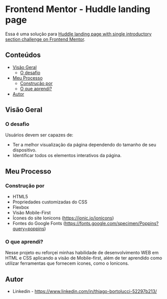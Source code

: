 # Frontend Mentor - Huddle landing page

Essa é uma solução para [Huddle landing page with single introductory section challenge on Frontend Mentor](https://www.frontendmentor.io/challenges/huddle-landing-page-with-a-single-introductory-section-B_2Wvxgi0).

## Conteúdos

- [Visão Geral](#Visão-Geral)
  - [O desafio](#O-desafio)
- [Meu Processo](#Meu-Processo)
  - [Construção por](#Construção-por)
  - [O que aprendi?](#O-que-aprendi?)
- [Autor](#Autor)

## Visão Geral

### O desafio

Usuários devem ser capazes de:

- Ter a melhor visualização da página dependendo do tamanho de seu dispositivo.
- Identificar todos os elementos interativos da página.

## Meu Processo

### Construção por

- HTML5
- Propriedades customizadas do CSS
- Flexbox
- Visão Mobile-First
- Ícones do site Ionicons (https://ionic.io/ionicons)
- Fontes do Google Fonts (https://fonts.google.com/specimen/Poppins?query=poppins)

### O que aprendi?

Nesse projeto eu reforçei minhas habilidade de desenvolvimento WEB em HTML e CSS aplicando a visão de Mobile-first, além de ter aprendido como utilizar ferramentas que fornecem ícones, como o Ionicons.

## Autor

- Linkedin - https://www.linkedin.com/in/thiago-bortolucci-52297b213/
